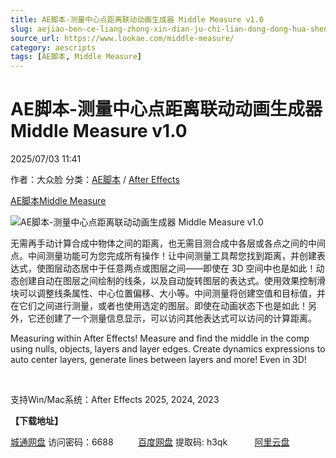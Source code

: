 ```yaml
---
title: AE脚本-测量中心点距离联动动画生成器 Middle Measure v1.0
slug: aejiao-ben-ce-liang-zhong-xin-dian-ju-chi-lian-dong-dong-hua-sheng-cheng-qi-middle-measure-v1-0
source_url: https://www.lookae.com/middle-measure/
category: aescripts
tags: [AE脚本, Middle Measure]
---
```

# AE脚本-测量中心点距离联动动画生成器 Middle Measure v1.0

2025/07/03 11:41

作者：大众脸
分类：[AE脚本](https://www.lookae.com/after-effects/aescripts/) / [After Effects](https://www.lookae.com/after-effects/)

[AE脚本](https://www.lookae.com/tag/ae%e8%84%9a%e6%9c%ac/)[Middle Measure](https://www.lookae.com/tag/middle-measure/)

![AE脚本-测量中心点距离联动动画生成器 Middle Measure v1.0](https://www.lookae.com/wp-content/uploads/2025/07/Middle-Measure-.jpg "AE脚本-测量中心点距离联动动画生成器 Middle Measure v1.0-LookAE.com")

无需再手动计算合成中物体之间的距离，也无需目测合成中各层或各点之间的中间点。中间测量功能可为您完成所有操作！让中间测量工具帮您找到距离，并创建表达式，使图层动态居中于任意两点或图层之间——即使在 3D 空间中也是如此！动态创建自动在图层之间绘制的线条，以及自动旋转图层的表达式。使用效果控制滑块可以调整线条属性、中心位置偏移、大小等。中间测量将创建空值和目标值，并在它们之间进行测量，或者也使用选定的图层。即使在动画状态下也是如此！另外，它还创建了一个测量信息显示，可以访问其他表达式可以访问的计算距离。

Measuring within After Effects! Measure and find the middle in the comp using nulls, objects, layers and layer edges. Create dynamics expressions to auto center layers, generate lines between layers and more! Even in 3D!

[﻿](http://cloud.video.taobao.com/play/u/null/p/1/e/6/t/1/525443737039.mp4)

支持Win/Mac系统：After Effects 2025, 2024, 2023

**【下载地址】**

[城通网盘](https://url70.ctfile.com/f/2827370-1523680549-02d4f9?p=4431) 访问密码：6688          [百度网盘](https://pan.baidu.com/s/1J1FhBMoLcP4F7jN1_KXL7A?pwd=h3qk) 提取码: h3qk           [阿里云盘](https://www.alipan.com/s/P4hGqx5weKB)
